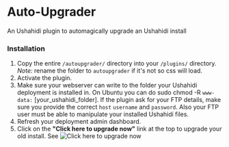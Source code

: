 # Auto-Upgrader

An Ushahidi plugin to automagically upgrade an Ushahidi install

### Installation

1. Copy the entire `/autoupgrader/` directory into your `/plugins/` directory. *Note:* rename the folder to `autoupgrader` if it's not so css will load.
2. Activate the plugin.
3. Make sure your webserver can write to the folder your Ushahidi deployment is installed in. On Ubuntu you can do sudo chmod -R `www-data:` [your_ushahidi_folder]. If the plugin ask for your FTP details, make sure you provide the correct `host` `username` and `password`. Also your FTP user must be able to manipulate your installed Ushahidi files.
4. Refresh your deployment admin dashboard. 
5. Click on the **"Click here to upgrade now"** link at the top to upgrade your old install. See ![Click here to upgrade now](http://dl.dropbox.com/u/504300/upgrade_header_prompt.png)
